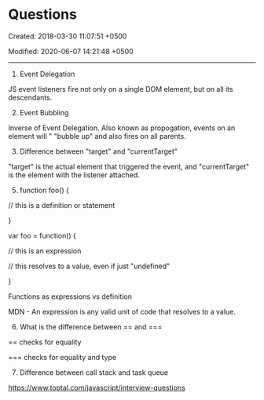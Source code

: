 # Questions

Created: 2018-03-30 11:07:51 +0500

Modified: 2020-06-07 14:21:48 +0500

---

1. Event Delegation

JS event listeners fire not only on a single DOM element, but on all its descendants.

2. Event Bubbling

Inverse of Event Delegation. Also known as propogation, events on an element will " "bubble up" and also fires on all parents.

3. Difference between "target" and "currentTarget"

"target" is the actual element that triggered the event, and "currentTarget" is the element with the listener attached.

5. function foo() {

// this is a definition or statement

}

var foo = function() {

// this is an expression

// this resolves to a value, even if just "undefined"

}

Functions as expressions vs definition

MDN - An expression is any valid unit of code that resolves to a value.

6. What is the difference between == and ===

== checks for equality

=== checks for equality and type

7. Difference between call stack and task queue

<https://www.toptal.com/javascript/interview-questions>

